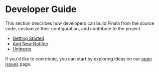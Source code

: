 # Developer Guide

This section describes how developers can build Finala from the source code, customize their configuration, and contribute to the project.

* [Getting Started](/docs/developers/getting-started.md)
* [Add New Notifier](/docs/developers/add-new-notifier.md)
* [Unittests](/docs/developers/unittests.md)

If you'd like to contribute, you can start by exploring ideas on our [open issues](https://github.com/similarweb/finala/issues) page.